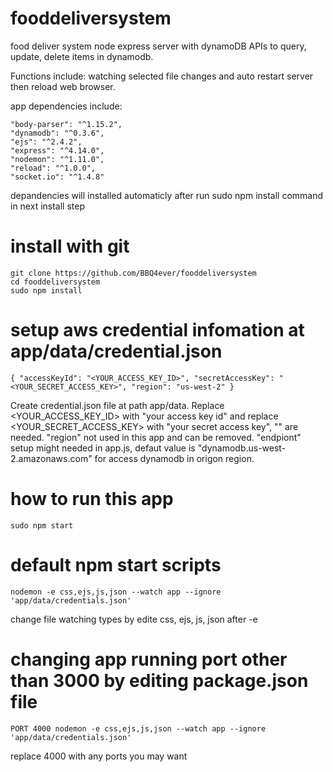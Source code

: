# fooddeliversystem
food deliver system node express server with dynamoDB APIs to query, update, delete items in dynamodb.

Functions include: watching selected file changes and auto restart server then reload web browser. 

app dependencies include:

    "body-parser": "^1.15.2", 
    "dynamodb": "^0.3.6",
    "ejs": "^2.4.2",
    "express": "^4.14.0",
    "nodemon": "^1.11.0",
    "reload": "^1.0.0",
    "socket.io": "^1.4.8"
   depandencies will installed automaticly after run sudo npm install command in next install step

# install with git

    git clone https://github.com/BBQ4ever/fooddeliversystem
    cd fooddeliversystem
    sudo npm install 
    
# setup aws credential infomation at app/data/credential.json
    
    { "accessKeyId": "<YOUR_ACCESS_KEY_ID>", "secretAccessKey": "<YOUR_SECRET_ACCESS_KEY>", "region": "us-west-2" }
   Create credential.json file at path app/data. Replace <YOUR_ACCESS_KEY_ID> with "your access key id" and replace <YOUR_SECRET_ACCESS_KEY> with "your secret access key",
   "" are needed. "region" not used in this app and can be removed. "endpiont" setup might needed in app.js, defaut value is "dynamodb.us-west-2.amazonaws.com" for access dynamodb in origon region.


# how to run this app
 
    sudo npm start

# default npm start scripts

    nodemon -e css,ejs,js,json --watch app --ignore 'app/data/credentials.json'
  change file watching types by edite css, ejs, js, json after -e

# changing app running port other than 3000 by editing package.json file

    PORT 4000 nodemon -e css,ejs,js,json --watch app --ignore 'app/data/credentials.json'
   replace 4000 with any ports you may want
